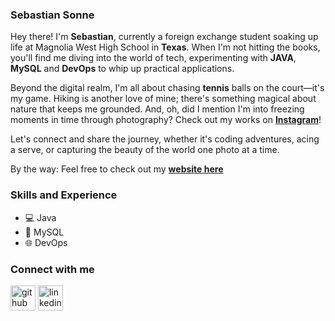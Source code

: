 ### Sebastian Sonne

Hey there! I'm **Sebastian**, currently a foreign exchange student soaking up life at Magnolia West High School in **Texas**. When I'm not hitting the books, you'll find me diving into the world of tech, experimenting with **JAVA**, **MySQL** and **DevOps** to whip up practical applications.

Beyond the digital realm, I'm all about chasing **tennis** balls on the court—it's my game. Hiking is another love of mine; there's something magical about nature that keeps me grounded. And, oh, did I mention I'm into freezing moments in time through photography? Check out my works on **[Instagram](www.instagram.com/sebastian._.sonne)**!

Let's connect and share the journey, whether it's coding adventures, acing a serve, or capturing the beauty of the world one photo at a time.

By the way: Feel free to check out my **[website here](https://sebastian-sonne.github.io)**

### Skills and Experience
* 💻 Java
* 💾 MySQL
* 🌐 DevOps

### Connect with me
[<img src='https://cdn.jsdelivr.net/npm/simple-icons@3.0.1/icons/github.svg' alt='github' height='40'>](https://github.com/Sebastian-Sonne)  [<img src='https://cdn.jsdelivr.net/npm/simple-icons@3.0.1/icons/linkedin.svg' alt='linkedin' height='40'>](https://www.linkedin.com/in/sebastian-sonne/)  

